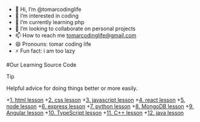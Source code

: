 - 👋 Hi, I’m @tomarcodinglife
- 👀 I’m interested in coding
- 🌱 I’m currently learning php
- 💞️ I’m looking to collaborate on personal projects
- 📫 How to reach me tomarcodinglife@gmail.com
- 😄 Pronouns: tomar coding life
- ⚡ Fun fact: i am too lazy

#Our Learning Source Code

> [!TIP]
> Helpful advice for doing things better or more easily.

+[1. html lesson](https://github.com/tomarcodinglife/html)
+[2. css lesson](https://github.com/tomarcodinglife/html)
+[3. javascript lesson](https://github.com/tomarcodinglife/html)
+[4. react lesson](https://github.com/tomarcodinglife/html)
+[5. node lesson](https://github.com/tomarcodinglife/html)
+[6. express lesson](https://github.com/tomarcodinglife/html)
+[7. python lesson](https://github.com/tomarcodinglife/html)
+[8. MongoDB lesson](https://github.com/tomarcodinglife/html)
+[9. Angular lesson](https://github.com/tomarcodinglife/html)
+[10. TypeScript lesson](https://github.com/tomarcodinglife/html)
+[11. C++ lesson](https://github.com/tomarcodinglife/html)
+[12. java lesson](https://github.com/tomarcodinglife/html)

<!---
tomarcodinglife/tomarcodinglife is a ✨ special ✨ repository because its `README.md` (this file) appears on your GitHub profile.
You can click the Preview link to take a look at your changes.
--->
